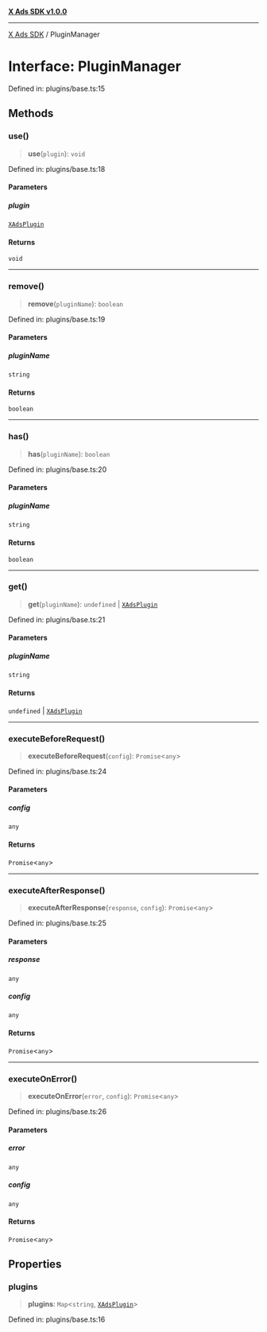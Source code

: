 [**X Ads SDK v1.0.0**](../README.md)

***

[X Ads SDK](../globals.md) / PluginManager

# Interface: PluginManager

Defined in: plugins/base.ts:15

## Methods

### use()

> **use**(`plugin`): `void`

Defined in: plugins/base.ts:18

#### Parameters

##### plugin

[`XAdsPlugin`](XAdsPlugin.md)

#### Returns

`void`

***

### remove()

> **remove**(`pluginName`): `boolean`

Defined in: plugins/base.ts:19

#### Parameters

##### pluginName

`string`

#### Returns

`boolean`

***

### has()

> **has**(`pluginName`): `boolean`

Defined in: plugins/base.ts:20

#### Parameters

##### pluginName

`string`

#### Returns

`boolean`

***

### get()

> **get**(`pluginName`): `undefined` \| [`XAdsPlugin`](XAdsPlugin.md)

Defined in: plugins/base.ts:21

#### Parameters

##### pluginName

`string`

#### Returns

`undefined` \| [`XAdsPlugin`](XAdsPlugin.md)

***

### executeBeforeRequest()

> **executeBeforeRequest**(`config`): `Promise`\<`any`\>

Defined in: plugins/base.ts:24

#### Parameters

##### config

`any`

#### Returns

`Promise`\<`any`\>

***

### executeAfterResponse()

> **executeAfterResponse**(`response`, `config`): `Promise`\<`any`\>

Defined in: plugins/base.ts:25

#### Parameters

##### response

`any`

##### config

`any`

#### Returns

`Promise`\<`any`\>

***

### executeOnError()

> **executeOnError**(`error`, `config`): `Promise`\<`any`\>

Defined in: plugins/base.ts:26

#### Parameters

##### error

`any`

##### config

`any`

#### Returns

`Promise`\<`any`\>

## Properties

### plugins

> **plugins**: `Map`\<`string`, [`XAdsPlugin`](XAdsPlugin.md)\>

Defined in: plugins/base.ts:16
